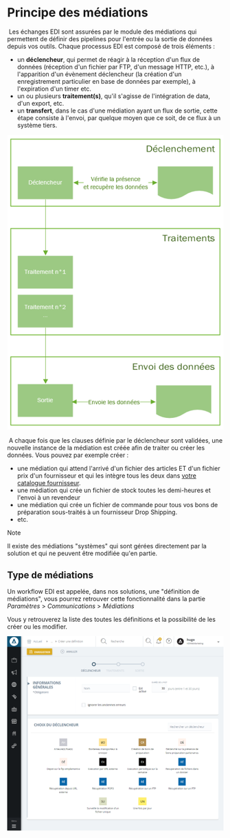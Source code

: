 # Principe des médiations

 Les échanges EDI sont assurées par le module des médiations qui permettent de définir des pipelines pour l'entrée ou la sortie de données depuis vos outils. Chaque processus EDI est composé de trois éléments :

*   un **déclencheur**, qui permet de réagir à la réception d'un flux de données (réception d'un fichier par FTP, d'un message HTTP, etc.), à l'apparition d'un évènement déclencheur (la création d'un enregistrement particulier en base de données par exemple), à l'expiration d'un timer etc.
*   un ou plusieurs **traitement(s)**, qu'il s'agisse de l'intégration de data, d'un export, etc.
*   un **transfert**, dans le cas d'une médiation ayant un flux de sortie, cette étape consiste à l'envoi, par quelque moyen que ce soit, de ce flux à un système tiers.

![Schema général médiation](mediations-explications-generales.PNG)

 A chaque fois que les clauses définie par le déclencheur sont validées, une nouvelle instance de la médiation est créée afin de traiter ou créer les données. Vous pouvez par exemple créer :

*   une médiation qui attend l'arrivé d'un fichier des articles ET d'un fichier prix d'un fournisseur et qui les intègre tous les deux dans [votre catalogue fournisseur](/fr-fr/office/gestion-commerciale/achats/Fournisseurs/catalogue.md).
*   une médiation qui crée un fichier de stock toutes les demi-heures et l'envoi à un revendeur
*   une médiation qui crée un fichier de commande pour tous vos bons de préparation sous-traités à un fournisseur Drop Shipping.
*   etc.

>[!Note] 
Il existe des médiations "systèmes" qui sont gérées directement par la solution et qui ne peuvent être modifiée qu'en partie.

## Type de médiations

Un workflow EDI est appelée, dans nos solutions, une "définition de médiations", vous pourrez retrouver cette fonctionnalité dans la partie _Paramètres_ > _Communications_ > _Médiations_

Vous y retrouverez la liste des toutes les définitions et la possibilité de les créer ou les modifier.

![Formulaire édition](mediation-ecran-configuration.PNG)


